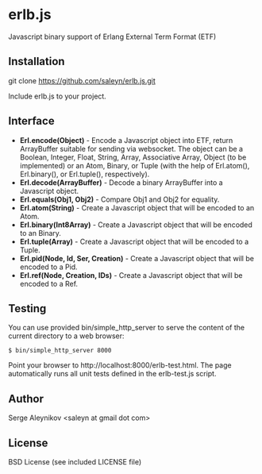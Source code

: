 erlb.js
=======

Javascript binary support of Erlang External Term Format (ETF)

Installation
------------

git clone https://github.com/saleyn/erlb.js.git

Include erlb.js to your project.

Interface
---------

* <b>Erl.encode(Object)</b> - Encode a Javascript object into ETF, return ArrayBuffer
    suitable for sending via websocket. The object can be a Boolean, Integer, Float,
    String, Array, Associative Array, Object (to be implemented) or an Atom, Binary,
    or Tuple (with the help of Erl.atom(), Erl.binary(), or Erl.tuple(), respectively).
* <b>Erl.decode(ArrayBuffer)</b> - Decode a binary ArrayBuffer into a Javascript object.
* <b>Erl.equals(Obj1, Obj2)</b> - Compare Obj1 and Obj2 for equality.
* <b>Erl.atom(String)</b> - Create a Javascript object that will be encoded to an Atom.
* <b>Erl.binary(Int8Array)</b> - Create a Javascript object that will be encoded to an Binary.
* <b>Erl.tuple(Array)</b> - Create a Javascript object that will be encoded to a Tuple.
* <b>Erl.pid(Node, Id, Ser, Creation)</b> - Create a Javascript object that will be encoded to a Pid.
* <b>Erl.ref(Node, Creation, IDs)</b> - Create a Javascript object that will be encoded to a Ref.

Testing
-------

You can use provided bin/simple_http_server to serve the content of the current directory
to a web browser:

```shell
$ bin/simple_http_server 8000
```
Point your browser to http://localhost:8000/erlb-test.html.
The page automatically runs all unit tests defined in the erlb-test.js script.

Author
------

Serge Aleynikov &lt;saleyn at gmail dot com&gt;

License
-------

BSD License (see included LICENSE file)
